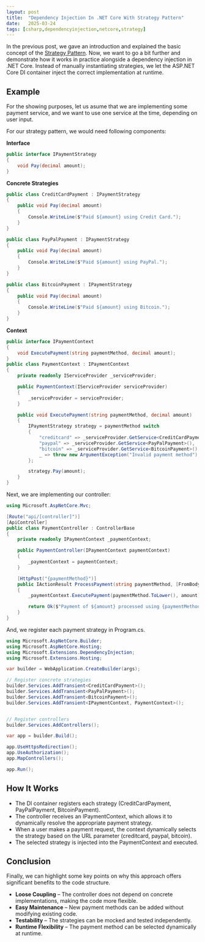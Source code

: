 ```yaml
---
layout: post
title:  "Dependency Injection In .NET Core With Strategy Pattern"
date:   2025-03-24
tags: [csharp,dependencyinjection,netcore,strategy]
---
```

In the previous post, we gave an introduction and explained the basic concept of the [Strategy Pattern](https://mirnes-mrkaljevic.github.io/design-patterns-strategy). Now, we want to go a bit further and demonstrate how it works in practice alongside a dependency injection in .NET Core. Instead of manually instantiating strategies, we let the ASP.NET Core DI container inject the correct implementation at runtime.

## Example

For the showing purposes, let us asume that we are implementing some payment service, and we want to use one service at the time, depending on user input.

  

For our strategy pattern, we would need following components:

  

**Interface**

```csharp
public interface IPaymentStrategy
{
    void Pay(decimal amount);
}
```

**Concrete Strategies**

```csharp
public class CreditCardPayment : IPaymentStrategy
{
    public void Pay(decimal amount)
    {
        Console.WriteLine($"Paid ${amount} using Credit Card.");
    }
}

public class PayPalPayment : IPaymentStrategy
{
    public void Pay(decimal amount)
    {
        Console.WriteLine($"Paid ${amount} using PayPal.");
    }
}

public class BitcoinPayment : IPaymentStrategy
{
    public void Pay(decimal amount)
    {
        Console.WriteLine($"Paid ${amount} using Bitcoin.");
    }
}

```

**Context**

```csharp
public interface IPaymentContext
{
    void ExecutePayment(string paymentMethod, decimal amount);
}
public class PaymentContext : IPaymentContext
{
    private readonly IServiceProvider _serviceProvider;

    public PaymentContext(IServiceProvider serviceProvider)
    {
        _serviceProvider = serviceProvider;
    }

    public void ExecutePayment(string paymentMethod, decimal amount)
    {
        IPaymentStrategy strategy = paymentMethod switch
        {
            "creditcard" => _serviceProvider.GetService<CreditCardPayment>(),
            "paypal" => _serviceProvider.GetService<PayPalPayment>(),
            "bitcoin" => _serviceProvider.GetService<BitcoinPayment>(),
            _ => throw new ArgumentException("Invalid payment method")
        };

        strategy.Pay(amount);
    }
}

```

  

Next, we are implementing our controller:

  

```csharp
using Microsoft.AspNetCore.Mvc;

[Route("api/[controller]")]
[ApiController]
public class PaymentController : ControllerBase
{
    private readonly IPaymentContext _paymentContext;

    public PaymentController(IPaymentContext paymentContext)
    {
        _paymentContext = paymentContext;
    }

    [HttpPost("{paymentMethod}")]
    public IActionResult ProcessPayment(string paymentMethod, [FromBody] decimal amount)
    {
        _paymentContext.ExecutePayment(paymentMethod.ToLower(), amount);

        return Ok($"Payment of ${amount} processed using {paymentMethod}.");
    }
}

```

  

And, we register each payment strategy in Program.cs.

  

```csharp
using Microsoft.AspNetCore.Builder;
using Microsoft.AspNetCore.Hosting;
using Microsoft.Extensions.DependencyInjection;
using Microsoft.Extensions.Hosting;

var builder = WebApplication.CreateBuilder(args);

// Register concrete strategies
builder.Services.AddTransient<CreditCardPayment>();
builder.Services.AddTransient<PayPalPayment>();
builder.Services.AddTransient<BitcoinPayment>();
builder.Services.AddTransient<IPaymentContext, PaymentContext>();


// Register controllers
builder.Services.AddControllers();

var app = builder.Build();

app.UseHttpsRedirection();
app.UseAuthorization();
app.MapControllers();

app.Run();

```

  

## How It Works

- The DI container registers each strategy (CreditCardPayment, PayPalPayment, BitcoinPayment).
- The controller receives an IPaymentContext, which allows it to dynamically resolve the appropriate payment strategy.
- When a user makes a payment request, the context dynamically selects the strategy based on the URL parameter (creditcard, paypal, bitcoin).
- The selected strategy is injected into the PaymentContext and executed.
  

## Conclusion

Finally, we can highlight some key points on why this approach offers significant benefits to the code structure.

- **Loose Coupling** – The controller does not depend on concrete implementations, making the code more flexible.
- **Easy Maintenance** – New payment methods can be added without modifying existing code.
- **Testability** – The strategies can be mocked and tested independently.
- **Runtime Flexibility** – The payment method can be selected dynamically at runtime.